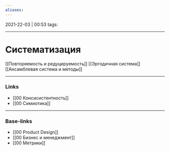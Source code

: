 ```yaml
---
aliases:
---
```

2021-22-03 | 00:53
tags: 
___

# Систематизация
[[Повторяемость и редуцируемость]]
[[Эргодичная система]]
[[Ансамблевая система и методы]]


___
### Links
- [[00 Консисистентность]]
- [[00 Симиотика]]

___
### Base-links
- [[00 Product Design]]
- [[00 Бизнес и менеджмент]]
- [[00 Метрики]]

